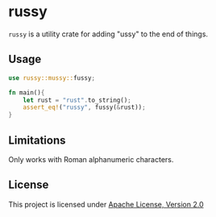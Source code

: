 # russy
`russy` is a utility crate for adding "ussy" to the end of things.

## Usage
```rust
use russy::mussy::fussy;

fn main(){
    let rust = "rust".to_string();
    assert_eq!("russy", fussy(&rust));
}
```

## Limitations

Only works with Roman alphanumeric characters.

## License

This project is licensed under [Apache License, Version 2.0](https://www.apache.org/licenses/LICENSE-2.0)